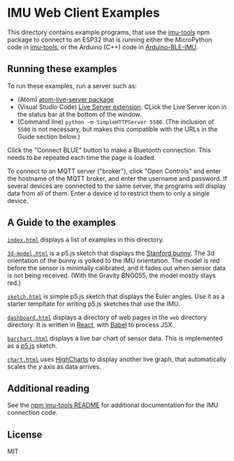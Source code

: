 # IMU Web Client Examples

This directory contains example programs, that use the
[imu-tools](https://www.npmjs.com/package/imu-tools) npm package to connect to
an ESP32 that is running either the MicroPython code in
[imu-tools](https://github.com/osteele/imu-tools), or the Arduino (C++) code in
[Arduino-BLE-IMU](https://github.com/osteele/Arduino-BLE-IMU).

## Running these examples

To run these examples, run a server such as:

* (Atom) [atom-live-server package](https://atom.io/packages/atom-live-server)
* (Visual Studio Code) [Live Server
  extension](https://marketplace.visualstudio.com/items?itemName=ritwickdey.LiveServer).
  CLick the Live Server icon in the status bar at the bottom of the window.
* (Command line) `python -m SimpleHTTPServer 5500`. (The inclusion of `5500` is
  not necessary, but makes this compatible with the URLs in the Guide section
  below.)

Click the "Connect BLUE" button to make a Bluetooth connection. This needs to be
repeated each time the page is loaded.

To connect to an MQTT server ("broker"), click "Open Controls" and enter the
hostname of the MQTT broker, and enter the username and password. If several
devices are connected to the same server, the programs will display data from
all of them. Enter a device id to restrict them to only a single device.

## A Guide to the examples

[`index.html`](http://127.0.0.1:5500) displays a list of examples in this directory.

[`3d-model.html`](http://localhost:5500/3d-model.html) is a p5.js sketch that displays the
[Stanford bunny](https://en.wikipedia.org/wiki/Stanford_bunny). The 3d
orientation of the bunny is yolked to the IMU orientation. The model is red
before the sensor is minimally calibrated, and it fades out when sensor data is
not being received. (With the Gravity BNO055, the model mostly stays red.)

[`sketch.html`](http://localhost:5500/sketch.html) is simple p5.js sketch that
displays the Euler angles. Use it as a starter templtate for writing p5.js
sketches that use the IMU.

[`dashboard.html`](http://127.0.0.1:5500/dashboard.html) displays a directory of web pages in the
`web` directory directory. It is written in [React](https://reactjs.org), with
[Babel](https://babeljs.io) to process JSX.

[`barchart.html`](http://127.0.0.1:5500/barchart.html) displays a live bar chart of sensor data.
This is implemented as a [p5.js](https://p5js.org) sketch.

[`chart.html`](http://127.0.0.1:5500/chart.html) uses [HighCharts](https://www.highcharts.com)
to display another live graph, that automatically scales the *y* axis as data
arrives.

## Additional reading

See the [npm imu-tools README](https://www.npmjs.com/package/imu-tools) for
additional documentation for the IMU connection code.

## License

MIT

